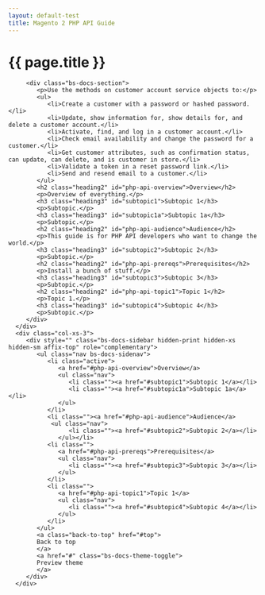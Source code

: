 ```yaml
---
layout: default-test
title: Magento 2 PHP API Guide
---
```

 
<div class="container bs-docs-container">
   <div class="row">
    <div class="jumbotron">
            <h1 class="heading1" id="php-api-services">{{ page.title }}</h1>
         </div>
      <div class="col-xs-9" role="main">
        
         <div class="bs-docs-section">
            <p>Use the methods on customer account service objects to:</p>
            <ul>
               <li>Create a customer with a password or hashed password.</li>
               <li>Update, show information for, show details for, and delete a customer account.</li>
               <li>Activate, find, and log in a customer account.</li>
               <li>Check email availability and change the password for a customer.</li>
               <li>Get customer attributes, such as confirmation status, can update, can delete, and is customer in store.</li>
               <li>Validate a token in a reset password link.</li>
               <li>Send and resend email to a customer.</li>
            </ul>
            <h2 class="heading2" id="php-api-overview">Overview</h2>
            <p>Overview of everything.</p>
            <h3 class="heading3" id="subtopic1">Subtopic 1</h3>
            <p>Subtopic.</p>
            <h3 class="heading3" id="subtopic1a">Subtopic 1a</h3>
            <p>Subtopic.</p>
            <h2 class="heading2" id="php-api-audience">Audience</h2>
            <p>This guide is for PHP API developers who want to change the world.</p>
            <h3 class="heading3" id="subtopic2">Subtopic 2</h3>
            <p>Subtopic.</p>
            <h2 class="heading2" id="php-api-prereqs">Prerequisites</h2>
            <p>Install a bunch of stuff.</p>
            <h3 class="heading3" id="subtopic3">Subtopic 3</h3>
            <p>Subtopic.</p>
            <h2 class="heading2" id="php-api-topic1">Topic 1</h2>
            <p>Topic 1.</p>
            <h3 class="heading3" id="subtopic4">Subtopic 4</h3>
            <p>Subtopic.</p>
         </div>
      </div>
      <div class="col-xs-3">
         <div style="" class="bs-docs-sidebar hidden-print hidden-xs hidden-sm affix-top" role="complementary">
            <ul class="nav bs-docs-sidenav">
               <li class="active">
                  <a href="#php-api-overview">Overview</a>
                  <ul class="nav">
                     <li class=""><a href="#subtopic1">Subtopic 1</a></li>
                     <li class=""><a href="#subtopic1a">Subtopic 1a</a></li>
                  </ul>
               </li>
               <li class=""><a href="#php-api-audience">Audience</a>
                <ul class="nav">
                     <li class=""><a href="#subtopic2">Subtopic 2</a></li>
                  </ul></li>
               <li class="">
                  <a href="#php-api-prereqs">Prerequisites</a>
                  <ul class="nav">
                     <li class=""><a href="#subtopic3">Subtopic 3</a></li>
                  </ul>
               </li>
               <li class="">
                  <a href="#php-api-topic1">Topic 1</a>
                  <ul class="nav">
                     <li class=""><a href="#subtopic4">Subtopic 4</a></li>
                  </ul>
               </li>
            </ul>
            <a class="back-to-top" href="#top">
            Back to top
            </a>
            <a href="#" class="bs-docs-theme-toggle">
            Preview theme
            </a>
         </div>
      </div>
   </div>
</div>






